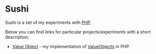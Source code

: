 # Sushi

Sushi is a set of my experiments with [PHP](https://php.net).   

Below you can find links for particular projects/experiments with a short description:

* [Value Object](docs/ValueObject.md) - my implementation of [ValueObjects](https://en.wikipedia.org/wiki/Value_object) 
in PHP.
